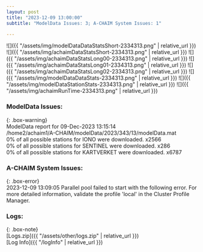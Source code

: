 ```yaml
---
layout: post
title: "2023-12-09 13:00:00"
subtitle: "ModelData Issues: 3; A-CHAIM System Issues: 1"

---
```


![]({{ "/assets/img/modelDataDataStatsShort-2334313.png" | relative_url }})
![]({{ "/assets/img/achaimDataStatsShort-2334313.png" | relative_url }})
![]({{ "/assets/img/achaimDataStatsLong00-2334313.png" | relative_url }})
![]({{ "/assets/img/achaimDataStatsLong01-2334313.png" | relative_url }})
![]({{ "/assets/img/achaimDataStatsLong02-2334313.png" | relative_url }})
![]({{ "/assets/img/modelDataDataStats-2334313.png" | relative_url }})
![]({{ "/assets/img/modelDataStationStats-2334313.png" | relative_url }})
![]({{ "/assets/img/achaimRunTime-2334313.png" | relative_url }})


### ModelData Issues:  
  
{: .box-warning}  
 ModelData report for 09-Dec-2023 13:15:14   
 /home2/achaim1/A-CHAIM/modelData/2023/343/13/modelData.mat   
 0% of all possible stations for IONO were downloaded. x2566   
 0% of all possible stations for SENTINEL were downloaded. x286   
 0% of all possible stations for KARTVERKET were downloaded. x6787   
  
### A-CHAIM System Issues:  
  
{: .box-error}  
2023-12-09 13:09:05 Parallel pool failed to start with the following error. For more detailed information, validate the profile 'local' in the Cluster Profile Manager.  

### Logs:  
  
{: .box-note}  
[Logs.zip]({{ "/assets/other/logs.zip" | relative_url }})  
[Log Info]({{ "/logInfo" | relative_url }})  
